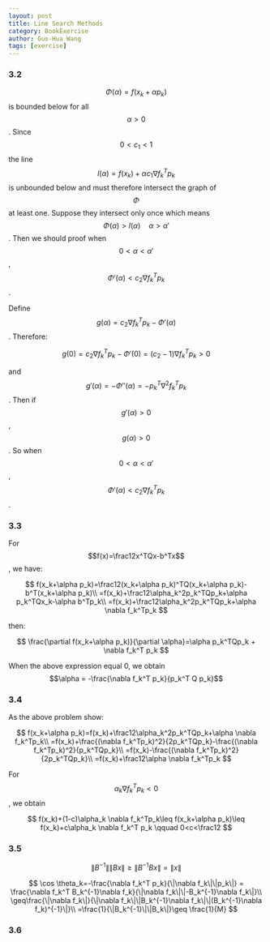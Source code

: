 ```yaml
---
layout: post
title: Line Search Methods
category: BookExercise
author: Guo-Hua Wang
tags: [exercise]
---
```


### 3.2

$$\Phi (\alpha)=f(x_k+\alpha p_k)$$ is bounded below for all $$\alpha > 0$$. Since $$0<c_1<1$$ the line $$l(\alpha)=f(x_k)+\alpha c_1\nabla f_k^Tp_k$$ is unbounded below and must therefore intersect the graph of $$\Phi$$ at least one. Suppose they intersect only once which means $$\Phi(\alpha)>l(\alpha)\quad \alpha > \alpha '$$ . Then we should proof when $$0<\alpha < \alpha '$$   ,$$\Phi'(\alpha) < c_2\nabla f_k^Tp_k$$.

Define $$g(\alpha) = c_2 \nabla f_k^T p_k-\Phi'(\alpha)$$. Therefore:

$$
g(0)=c_2\nabla f_k^T p_k-\Phi'(0)=(c_2-1)\nabla f_k^T p_k>0
$$

and $$g'(\alpha)=-\Phi''(\alpha)=-p_k^T\nabla^2f_k^T p_k$$. Then if $$g'(\alpha) > 0$$, $$g(\alpha)>0$$. So when $$0<\alpha < \alpha '$$ ,  $$\Phi'(\alpha) < c_2\nabla f_k^Tp_k$$.

### 3.3

For $$f(x)=\frac12x^TQx-b^Tx$$, we have:

$$
f(x_k+\alpha p_k)=\frac12(x_k+\alpha p_k)^TQ(x_k+\alpha p_k)-b^T(x_k+\alpha p_k)\\
=f(x_k)+\frac12\alpha_k^2p_k^TQp_k+\alpha p_k^TQx_k-\alpha b^Tp_k\\
=f(x_k)+\frac12\alpha_k^2p_k^TQp_k+\alpha \nabla f_k^Tp_k
$$

then:

$$
\frac{\partial f(x_k+\alpha p_k)}{\partial \alpha}=\alpha p_k^TQp_k + \nabla f_k^T p_k
$$

When the above expression equal 0, we obtain $$\alpha = -\frac{\nabla f_k^T p_k}{p_k^T Q p_k}$$

### 3.4

As the above problem show:

$$
f(x_k+\alpha p_k)=f(x_k)+\frac12\alpha_k^2p_k^TQp_k+\alpha \nabla f_k^Tp_k\\
=f(x_k)+\frac{(\nabla f_k^Tp_k)^2}{2p_k^TQp_k}-\frac{(\nabla f_k^Tp_k)^2}{p_k^TQp_k}\\
=f(x_k)-\frac{(\nabla f_k^Tp_k)^2}{2p_k^TQp_k}\\
=f(x_k)+\frac12\alpha \nabla f_k^Tp_k
$$

For $$\alpha_k \nabla f_k^T p_k < 0$$, we obtain

$$
f(x_k)+(1-c)\alpha_k \nabla f_k^Tp_k\leq f(x_k+\alpha p_k)\leq f(x_k)+c\alpha_k \nabla f_k^T p_k \qquad 0<c<\frac12
$$

### 3.5


$$
\|B^{-1}\|\|Bx\|\geq \|B^{-1}Bx\|=\|x\|
$$

$$
\cos \theta_k=-\frac{\nabla f_k^T p_k}{\|\nabla f_k\|\|p_k\|} = \frac{\nabla f_k^T B_k^{-1}\nabla f_k}{\|\nabla f_k\|\|-B_k^{-1}\nabla f_k\|}\\
\geq\frac{\|\nabla f_k\|}{\|\nabla f_k\|\|B_k^{-1}\nabla f_k\|\|(B_k^{-1}\nabla f_k)^{-1}\|}\\
=\frac{1}{\|B_k^{-1}\|\|B_k\|}\geq \frac{1}{M}
$$

### 3.6

